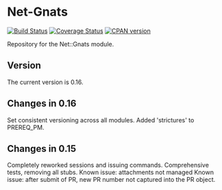 Net-Gnats
=========
[![Build Status](https://travis-ci.org/rpcme/Net-Gnats.svg?branch=master)](https://travis-ci.org/rpcme/Net-Gnats)
[![Coverage Status](https://coveralls.io/repos/rpcme/Net-Gnats/badge.svg)](https://coveralls.io/r/rpcme/Net-Gnats)
[![CPAN version](https://badge.fury.io/pl/Net-Gnats.svg)](http://badge.fury.io/pl/Net-Gnats)

Repository for the Net::Gnats module.

Version
-------
The current version is 0.16.

Changes in 0.16
---------------
Set consistent versioning across all modules.
Added 'strictures' to PREREQ_PM.

Changes in 0.15
---------------
Completely reworked sessions and issuing commands.
Comprehensive tests, removing all stubs.
Known issue: attachments not managed
Known issue: after submit of PR, new PR number not captured into the PR object.

